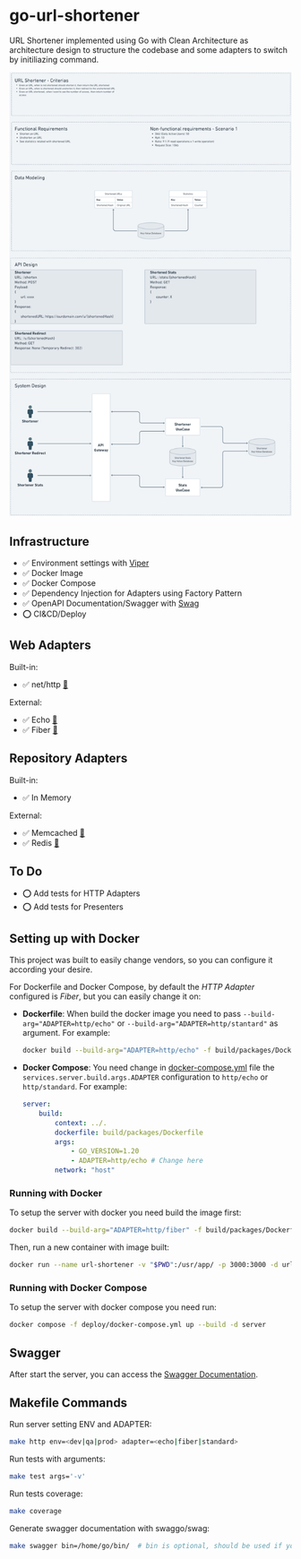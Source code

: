 # go-url-shortener
URL Shortener implemented using Go with Clean Architecture as architecture design to structure the codebase and some adapters to switch by initiliazing command.

![System Design Image](./assets/images/System%20Design%402x.png)

## Infrastructure
* ✅ Environment settings with [Viper](https://github.com/spf13/viper)
* ✅ Docker Image
* ✅ Docker Compose
* ✅ Dependency Injection for Adapters using Factory Pattern
* ✅ OpenAPI Documentation/Swagger with [Swag](https://github.com/swaggo/swag)
* ⭕ CI&CD/Deploy

## Web Adapters
Built-in:
* ✅ net/http [🔗](https://pkg.go.dev/net/http)

External:
* ✅ Echo [🔗](https://github.com/labstack/echo)
* ✅ Fiber [🔗](https://github.com/gofiber/fiber)

## Repository Adapters
Built-in:
* ✅ In Memory

External:
* ✅ Memcached [🔗](https://github.com/bradfitz/gomemcache)
* ✅ Redis [🔗](https://github.com/redis/go-redis)

## To Do
* ⭕ Add tests for HTTP Adapters
* ⭕ Add tests for Presenters

## Setting up with Docker
This project was built to easily change vendors, so you can configure it according your desire.  

For Dockerfile and Docker Compose, by default the _HTTP Adapter_ configured is _Fiber_, but you can easily change it on:
* **Dockerfile**: When build the docker image you need to pass `--build-arg="ADAPTER=http/echo"` or `--build-arg="ADAPTER=http/stantard"` as argument. For example:
    ```bash
    docker build --build-arg="ADAPTER=http/echo" -f build/packages/Dockerfile -t url-shortener .
    ```
* **Docker Compose**: You need change in [docker-compose.yml](deploy/docker-compose.yml) file the `services.server.build.args.ADAPTER` configuration to `http/echo` or `http/standard`. For example:
    ```yml
    server:
        build:
            context: ../.
            dockerfile: build/packages/Dockerfile
            args:
                - GO_VERSION=1.20
                - ADAPTER=http/echo # Change here
            network: "host"
    ```

### Running with Docker
To setup the server with docker you need build the image first:
```bash
docker build --build-arg="ADAPTER=http/fiber" -f build/packages/Dockerfile -t url-shortener .
```

Then, run a new container with image built:
```bash
docker run --name url-shortener -v "$PWD":/usr/app/ -p 3000:3000 -d url-shortener
```

### Running with Docker Compose
To setup the server with docker compose you need run:
```bash
docker compose -f deploy/docker-compose.yml up --build -d server
```

## Swagger
After start the server, you can access the [Swagger Documentation](http://localhost:3000/swagger/).

## Makefile Commands
Run server setting ENV and ADAPTER:
```bash
make http env=<dev|qa|prod> adapter=<echo|fiber|standard>
```

Run tests with arguments:
```bash
make test args='-v'
```

Run tests coverage:
```bash
make coverage
```

Generate swagger documentation with swaggo/swag:
```bash
make swagger bin=/home/go/bin/  # bin is optional, should be used if you have not installed swag global
```